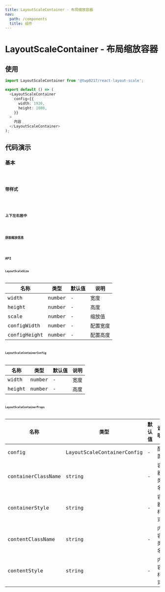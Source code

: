 ```yaml
---
title: LayoutScaleContainer - 布局缩放容器
nav:
  path: /components
  title: 组件
---
```


# LayoutScaleContainer - 布局缩放容器

## 使用

```typescript
import LayoutScaleContainer from '@twp0217/react-layout-scale';

export default () => (
  <LayoutScaleContainer
    config={{
      width: 1920,
      height: 1080,
    }}
  >
    内容
  </LayoutScaleContainer>
);
```

## 代码演示

### 基本

<code src="./demo/demo1.tsx" />

### 带样式

<code src="./demo/demo2.tsx" />

### 上下左右居中

<code src="./demo/demo3.tsx" />

### 获取缩放信息

<code src="./demo/demo4.tsx" />

## API

### LayoutScaleSize

| 名称         | 类型   | 默认值 | 说明     |
| ------------ | ------ | ------ | -------- |
| width        | number | -      | 宽度     |
| height       | number | -      | 高度     |
| scale        | number | -      | 缩放值   |
| configWidth  | number | -      | 配置宽度 |
| configHeight | number | -      | 配置高度 |

### LayoutScaleContainerConfig

| 名称   | 类型   | 默认值 | 说明 |
| ------ | ------ | ------ | ---- |
| width  | number | -      | 宽度 |
| height | number | -      | 高度 |

### LayoutScaleContainerProps

| 名称               | 类型                       | 默认值 | 说明     |
| ------------------ | -------------------------- | ------ | -------- |
| config             | LayoutScaleContainerConfig | -      | 配置     |
| containerClassName | string                     | -      | 容器类名 |
| containerStyle     | string                     | -      | 容器样式 |
| contentClassName   | string                     | -      | 内容类名 |
| contentStyle       | string                     | -      | 内容样式 |
